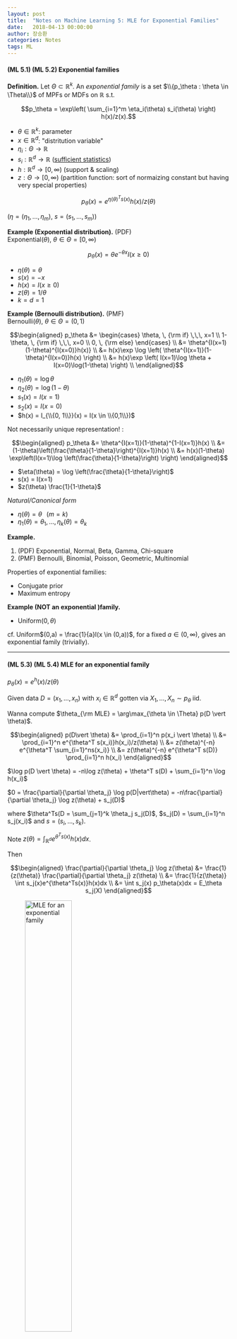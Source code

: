 ```yaml
---
layout: post
title:  "Notes on Machine Learning 5: MLE for Exponential Families"
date:   2018-04-13 00:00:00
author: 장승환
categories: Notes
tags: ML
---
```


#### (ML 5.1) (ML 5.2) Exponential families 

**Definition.** Let $\Theta \subset \mathbb{R}^k$. An *exponential family* is a set $\\{p_\theta : \theta \in \Theta\\}$ of MPFs or MDFs on $\mathbb{R}$ s.t.

$$p_\theta = \exp\left( \sum_{i=1}^m \eta_i(\theta) s_i(\theta)  \right) h(x)/z(x).$$

* $\theta \in \mathbb{R}^k$: parameter
* $x \in \mathbb{R}^d$: "distritution variable"
* $\eta_i : \Theta \rightarrow \mathbb{R}$ 
* $s_i : \mathbb{R}^d \rightarrow \mathbb{R}$ ([sufficient statistics](https://slack-redir.net/link?url=https%3A%2F%2Fonlinecourses.science.psu.edu%2Fstat414%2Fnode%2F244)) 
* $h : \mathbb{R}^d \rightarrow [0, \infty)$ (support & scaling)
* $z : \Theta \rightarrow [0, \infty)$ (partition function: sort of normaizing constant but having very special properties)

$$p_\theta(x) = e^{\eta(\theta)^Ts(x)}h(x)/z(\theta)$$

($\eta = (\eta_1, \ldots, \eta_m)$, $s = (s_1, \ldots, s_m)$)

**Example (Exponential distribution).** (PDF)  
Exponential($\theta$), $\theta \in \Theta = [0, \infty)$ 

$$p_\theta(x) = \theta e^{-\theta x}I(x\ge 0)$$

* $\eta(\theta) = \theta$
* $s(x) = -x$
* $h(x) = I(x\ge 0)$
* $z(\theta) = 1/\theta$ 
* $k = d= 1$

**Example (Bernoulli distribution).** (PMF)  
Bernoulli($\theta$), $\theta \in \Theta = (0, 1)$

$$\begin{aligned}
p_\theta &=
\begin{cases}
\theta, \, {\rm if} \,\,\, x=1 \\
1-\theta, \, {\rm if} \,\,\, x=0 \\
0, \, {\rm else}
\end{cases} \\
&= \theta^{I(x=1)(1-\theta)^{I(x=0)}h(x)} \\
&= h(x)\exp \log \left( \theta^{I(x=1)}(1-\theta)^{I(x=0)}h(x) \right) \\
&= h(x)\exp \left( I(x=1)\log \theta + I(x=0)\log(1-\theta) \right) \\
\end{aligned}$$

* $\eta_1(\theta) = \log \theta$
* $\eta_2(\theta) = \log (1-\theta)$
* $s_1(x) = I(x=1)$
* $s_2(x) = I(x=0)$
* $h(x) = I_{\\{0, 1\\}}(x) = I(x \in \\{0,1\\})$

Not necessarily unique representation! :

$$\begin{aligned}
p_\theta &= \theta^{I(x=1)}(1-\theta)^{1-I(x=1)}h(x) \\
&= (1-\theta)\left(\frac{\theta}{1-\theta}\right)^{I(x=1)}h(x) \\
&= h(x)(1-\theta) \exp\left(I(x=1)\log \left(\frac{\theta}{1-\theta}\right) \right)
\end{aligned}$$

* $\eta(\theta) = \log \left(\frac{\theta}{1-\theta}\right)$
* s(x) = I(x=1)
* $z(\theta) \frac{1}{1-\theta}$

*Natural/Canonical form*  
* $\eta(\theta) = \theta$ $\,$ ($m= k$) 
* $\eta_1(\theta) = \theta_1, \ldots, \eta_k(\theta) = \theta_k$

**Example.**
1. (PDF) Exponential, Normal, Beta, Gamma, Chi-square
2. (PMF) Bernoulli, Binomial, Poisson, Geometric, Multinomial

Properties of exponential families:
* Conjugate prior
* Maximum entropy

**Example (NOT an exponential )family.**  
* Uniform$(0, \theta)$

cf. Uniform$(0,a) = \frac{1}{a}I(x \in (0,a))$, for a fixed $a \in (0, \infty)$, gives an exponential family (trivially).

---

#### (ML 5.3) (ML 5.4) MLE for an exponential family

$p_\theta(x) = e^ h(x)/z(\theta)$

Given data $D = (x_1, \ldots, x_n)$ with $x_i \in \mathbb{R}^d$ gotten via $X_1, \ldots, X_n \sim p_\theta$ iid.

Wanna compute $\theta_{\rm MLE} = \arg\max_{\theta \in \Theta} p(D \vert \theta)$.

$$\begin{aligned}
p(D\vert \theta) &= \prod_{i=1}^n p(x_i \vert \theta) \\
&= \prod_{i=1}^n e^{\theta^T s(x_i)}h(x_i)/z(\theta) \\
&= z(\theta)^{-n} e^{\theta^T \sum_{i=1}^ns(x_i)} \\
&= z(\theta)^{-n} e^{\theta^T s(D)} \prod_{i=1}^n h(x_i) 
\end{aligned}$$

$\log p(D \vert \theta) = -n\log z(\theta) + \theta^T s(D) + \sum_{i=1}^n \log h(x_i)$

$0 = \frac{\partial}{\partial \theta_j} \log p(D|vert\theta) 
= -n\frac{\partial}{\partial \theta_j} \log z(\theta) + s_j(D)$

where $\theta^Ts(D = \sum_{j=1}^k \theta_j s_j(D)$, $s_j(D) = \sum_{i=1}^n s_j(x_i)$ and $s=(s_i,\ldots, s_k)$.

Note $z(\theta) = \int_{\mathbb{R}^d} e^{\theta^T s(x)}h(x)dx$.

Then 

$$\begin{aligned}
\frac{\partial}{\partial \theta_j} \log z(\theta) &= \frac{1}{z(\theta)} \frac{\partial}{\partial \theta_j} z(\theta) \\
&= \frac{1}{z(\theta)} \int s_j(x)e^{\theta^Ts(x)}h(x)dx \\
&= \int s_j(x) p_\theta(x)dx = E_\theta s_j(X)
\end{aligned}$$

<figure>
<img src="/assets/pics/mm-ml/mle-exp-fam.png" alt="MLE for an exponential family" style="width: 50%; height: 50%">
<figcaption>MLE for an exponential family
</figcaption>
</figure>

$\log p(D \vert \theta) = -n\log z(\theta) + \theta^T s(D) + \sum_{i=1}^n \log h(x_i) = -nE_\theta s_j(x) +s_j(D)$

implies

$n E_\theta s(X) = s(D) = \sum_{i=1}^n s(x_i)$ 

implies 

<span style="color:red">$E_{\theta_{\rm MLE}} s(x) = \frac{1}{n}\sum_{i=1}^n s(x_i)$</span>
if MLE exists and $\theta_{\rm MLE} \in {\rm Int} \Theta$.

**Example.** $p_\theta(x) = \theta e^{-\theta x} I(x \ge 0)$  
$z(\theta) = \frac{1}{\theta}$, $s(x) = - x$, $\eta(\theta) = \theta$.  

$$\begin{aligned}
\frac{\partial}{\partial \theta} \log z(\theta) &= \frac{\partial}{\partial \theta} -\log \theta \\
&= -\frac{1}{\theta} = E (s(X)) = -E(X)
\end{aligned}$$

implies $E(X \frac{1}{\theta})$.

Now $-\frac{1}{\theta} = E_\theta s(X) = \frac{1}{n}\sum_{i=1}^n (-x_i)$ implies  
$\frac{1}{\theta} = \frac{1}{n}\sum_{i=1}^n x_i$ implies  

$\theta_{\rm MLE} =\frac{1}{\frac{1}{n}\sum_{i=1}^nx_i}$


---

#### (ML 6.1) Maximum a posteriori (MAP) estimation

**Setup.**
* Given data $D = (x_1, \ldots, x_n)$, $x_i \in \mathbb{R}^d$.
* Assume a jont distribution $p(D, \theta) = p(D\vert \theta)p(\theta)$ where $\theta$ is a RV.
* Goal: choose a good value of $\theta$ for $D$.
* Choose <span style="color:red">$\theta_{\rm MAP} = \arg\max_\theta p(\theta\vert D)$</span>. $\,$ 
cf. <span style="color:blue">$\theta_{\rm MLE} = \arg\max_\theta p(\theta\vert D)$</span>.

<figure>
<img src="/assets/pics/mm-ml/likelihood-prior-posterior.png" alt="likelihood-prior-posterior" style="width: 50%; height: 50%">
<figcaption>Comparison among likelihood, prior and posterior
</figcaption>
</figure>

**Pros.**
* Easy to compute & interpretable
* Avoid overfitting, closely connected with "*regularization*"/"*shrinkage*"
* Tends to look like MLE asymptotically ($n \rightarrow \infty$)

**Cons.**
* Point estimate - no representation of uncertainty in $\theta$
* Not invariant under reparametrization (cf. $\mathscr{T} = g(\theta) \Rightarrow \mathscr{T}_{\rm MLE} = g(\mathscr{T}_{\rm MLE})$)
* Must assume prior on $\theta$

---

#### (ML 7.1) Bayesian inference - A simple example

"Put distributions on everything, and then use rules of probability."

---

#### (ML 7.2) Aspects of Bayesian inference


---

#### (ML 11.1) Estimators

Assume the data $D = (X_1, \ldots, X_n)$ are given as RVs.

**Definition.** A *statistic* is a RV $S$ that is a function of the data $D$. (i.e. $S=f(D)$)

**Terminology.** An *estimator* is a statistic intended to approximate a parameter governing the distribution of $D$.

**Notation.** 
1. $\hat{\theta}$ denotes an estimator of a parameter $\theta$.
2. $\hat{\theta}_n$ emphasize (the dependence on) $n$

**Example.** $X_1, \ldots, X_n \sim N(\mu, \sigma^2)$ iid  
(Sample mean) $\,\,$  $\hat{\mu} = \bar{X} = \frac{1}{n}\sum_{i=1}^nX_i$ $\,\,$ /cf. $\sigma^2 = E((X - \mu)^2)$  
("Biased" sample variance) $\,\,$  $\hat{\sigma}^2 = \frac{1}{n}\sum_{i=1}^n(X_i -\bar{X})^2$  
("unbiased" sample variance) $\,\,$  $s^2 = \frac{1}{n-1}\sum_{i=1}^n(X_i -\bar{X})^2$

**Definition.**
1. The *bias* of an estimator $\hat{\theta}$ is $\,$ ${\rm bias}(\hat{\theta}) = E(\hat{\theta}) - \theta$.  
2. An estimator $\hat{\theta}$ is *unbiased* if $\,$ ${\rm bias}(\theta) = 0$.  

**Example.**
1. $\hat{\mu}$ is unbiased: $E(\hat{\mu}) = E(\frac{1}{n}\sum_{i=1}^nX_i) =\frac{1}{n}\sum E(X_i) = \frac{1}{n}\sum \mu = \mu$  
2. $\hat{\sigma}^2$ is biased. (Exercise)
3. $s^2$ is unbiased. (Exercise)

---

#### (ML 11.2) Decision theory terminology in different contexts

**General**             | **Estimators**                         | **$^*$Regression/Classification**
Decision rule $\delta$  | $^*$Estimator function $g$             | Prediction function $f$
State $s$ (unknown)     | Parameter $\theta$ (unknown)           | Target value $Y$ (unknown)
$^*$Data $D$ (observed) | Data $D$ (observed)                    | Point $X$ (observed)
Action $a = \delta(D)$  | Estimator/Estimate $\hat{\theta}=g(D)$ | Prediction $\hat{Y} = f(X)$
Loss $L(s, a)$          | Loss L(\theta, \hat{\theta})           | Loss $L(Y, \hat{Y})$

**Example**  
Estimator is a RV: $\hat{\mu} = \frac{1}{n} \sum_{i=1}^n X_i$  
Estimate is a number: $\hat{\mu} = \frac{1}{n} \sum_{i=1}^n x_i = 2.3$  
SIn some situation the procedure $g$ is refered to as an estimator!

---

#### (ML 11.3) Frequentist risk, Bayesian expected loss, and Bayes risk

Exciting session to clear up all the mud!

**Data:** $\,$ $D = (X_1, \ldots, X_n)$, $D \sim p_\theta$  
**Parameter:** $\,$ $\theta \sim \pi$ $\,$ (the parameter $\theta$ is a RV)  
**Estimator:** $\,$ $\hat{\theta} = f(D) = \delta(D)$  

Everything begins with : Loss $=L(\theta, f(D))$.  
We wanna minimize the loss but it's an RV!  
Two option to deal with it:  
1. Averaging over $\theta$ given the data : $E(L(\theta, f(D)) \vert D) =:\rho(\pi, f(D))$ <span style="color:blue">Bayesian expected loss</span> 
2. Averaging over the data given $\theta$ : $E(L(\theta, f(D)) \vert \theta) =: R(\theta, f)$ <span style="color:red">(Frequentist) risk</span>


<figure>
<img src="/assets/pics/mm-ml/bayes-risk.png" alt="Bayes Risk" style="width: 100%; height: 100%">
<figcaption>
</figcaption>
</figure>


[Bayesians vs. frequentists](http://planning.cs.uiuc.edu/node471.html){:target="_blank"}

---

#### (ML 11.4) Choosing a decision rule - Bayesian and frequentist

<span style="color:orange">**How to choose $f$.**</span>  

<span style="color:blue">**Bayesian:** Assume $\pi$</span>  
<span style="color:blue">Case 1. Know $D$. Choose $f(D)$ to minimize $\rho(\pi, f(D))$</span>    
<span style="color:blue">Case 2. Don't know $D$. Choose $f$ to minimize $r(\pi, f)$</span>  

<span style="color:red">**Frequentist:** Introduce a furthere principle to guide your choice.</span>  
<span style="color:red">(a) Unbiasedness</span>  
<span style="color:red">(b) Admissibility</span> 
<span style="color:red">(c) Minimax</span>  
<span style="color:red">(d) Invariance</span>  

<figure>
<img src="/assets/pics/mm-ml/frequentist.png" alt="A frequentist approaches" style="width: 70%; height: 70%">
<figcaption>A frequentist approach
</figcaption>
</figure>

---

#### (ML 11.5) Bias-Variance decomposition (MSE $=$ bias$^2$ + var)

"A super impportant port of ML is what's called <span style="color:red">model selection</span> and a tool for model selection is the bias-variance decomposition."

Almost trivial identity but extremely handy.

**Definition.** Let $D$ be random data. The MSE of an estimator $\hat{\theta} = f(D)$ for $\theta$ is

$${\rm MSE}(\hat{\theta}) = E((\hat{\theta} - \theta)^2\vert \theta)$$

Put $\vert \theta$ emphasizing we're not averagning over $\theta$ here  (we don't have a distribution over $\theta$).
We're just averaging over the data. 

MSE$\theta$ is nothing but the risk $R(\theta, f)$ under square loss, i.e., when the loss function is the square of the deifference.

**Recall.** bias$(\hat{\theta}) = E(\theta) -\theta$.

**Proposition.** MSE$(\theta) = bias(\hat{\theta})^2 + {\rm var}(\hat{\theta})$

Proof:
<figure>
<img src="/assets/pics/mm-ml/proof-bias-variance.png" alt="Bias-variance" style="width: 70%; height: 70%">
<figcaption>
</figcaption>
</figure>

**Silly example.**
$X \sim N(\theta, 1)$
$\theta$ nonrandom & unknown
$D = X

"Natural" estimate of $\theta$: $\delta_1(D) = X \leadsto$ bias$^2 = 0$, var$ = 1$, MSE$ =1$  
"Silly" estimate of $\theta$: $\delta_0(D) = X \leadsto$ bias$^2 = \theta^2$, var$ = 0$, MSE$ = \theta^2$

cf. Shrinkage, Stein's paradox

---

#### (ML 12.1) Model selection - introduction and examples

<span style="color:orange">**"Model" selection**</span> really means "complexity" selection!

Here, *complexity* $\approx$ flexibility to fit/explain data  

**Example** (Linaer regression with MLE for $w$)  $f(x) = w^T\varphi(x)$  
Given data $x \in \mathbb{R}$, consider polynomial basis $\varphi(x) = x^k$, $\varphi = (\varphi_0, \varphi_1, \ldots, \varphi_B)$

Turns out <span style="color:purple">$B =$ "complexity parameter"</span>

<figure>
<img src="/assets/pics/mm-ml/model-selection.png" alt="Model selection illustration" style="width: 80%; height: 80%">
<figcaption>Model (in fact complexity) selection illustration
</figcaption>
</figure>

**Example** (Bayesia linear regression or MAP)
<figure>
<img src="/assets/pics/mm-ml/bayesian-regression.png" alt="Bayesian linear regression" style="width: 100%; height: 100%">
<figcaption>
</figcaption>
</figure>

**Example** ($k$NN)   
<figure>
<img src="/assets/pics/mm-ml/knn-model-selection.png" alt="Classification example" style="width: 80%; height: 80%">
<figcaption>
</figcaption>
</figure>
<span style="color:purple">$k$</span> "controls" decesion boundaties.


---

#### (ML 12.2) Bias-variance in model selection

Bias-variance trade-off, as they say.  
MSE $=$ bias$^2 +$ var  / $\in$MSE $=$ $\int$bias$^2 +$ $\int$var (only applies for <span style="color:green">square loss</span>)
<figure>
<img src="/assets/pics/mm-ml/bias-var-convex.png" alt="Bias-variance trade-off" style="width: 60%; height: 60%">
<figcaption>Bias-variance "trade-off"
</figcaption>
</figure>

<figure>
<img src="/assets/pics/mm-ml/bias-var-trade.png" alt="Bias-variance trade-off" style="width: 80%; height: 80%">
<figcaption>
</figcaption>
</figure>

---

#### (ML 15.1) Newton's method (for optimization) - intuition

2nd order method!

(Gradient descent $x_{t+1} = x_t - \alpha_t \nabla f(x_t)$ : 1st order method)

**Analogy (1D).**

* zero-finding: $x_{t+1} = x_t - \frac{f(x_t)}{f'(x_t)}$

<figure>
<img src="/assets/pics/mm-ml/zero-finding.png" alt="zero-finding" style="width: 35%; height: 35%">
<figcaption>
</figcaption>
</figure>

* min./maximizing: $x_{t+1} = x_t - \frac{f'(x_t)}{f''(x_t)}$

<figure>
<img src="/assets/pics/mm-ml/minimizing.png" alt="minimizing" style="width: 60%; height: 60%">
<figcaption> Minimizing in 1D
</figcaption>
</figure>

<figure>
<img src="/assets/pics/mm-ml/2d.png" alt="minimizing in 2D" style="width: 60%; height: 60%">
<figcaption> Minimizing in 2D
</figcaption>
</figure>

---

#### (ML 15.2) Newton's method (for optimization) in multiple dimensions

Idea: "Make a 2nd order approximation and minimize tha."

Let $f: \mathbb{R}^n \rightarrow \mathbb{R}$ be (sufficiently) smooth.

**Taylor's theorem:** for $x$ near a, letting $g = \nabla f(a)$ and $H = \nabla^2f(a) = \left(\frac{\partial^2}{\partial x_i \partial x_j}f(a)\right)_{ij}$,

$$\begin{aligned}
f(x) &\approx f(a) + g^T(x-a) +\frac{1}{2}(x-a)^TH(x-a) \\
     &= \frac{1}{2}x^THx + b^Tx +c =:q(x)
\end{aligned}$$

<figure>
<img src="/assets/pics/mm-ml/newton.png" alt="Newton's method" style="width: 35%; height: 35%">
<figcaption> 
</figcaption>
</figure>

Minimize: 
$0 = \nabla q = Hx + b \Rightarrow x = -H^{-1}b = a -H^{-1}g$

Critical to check: $\nabla^2 q = H$ $\Rightarrow$ minimum if $H$ is PSD.

**Algorithm.**
* Initialize $x \in \mathbb{R}^n$
* Iterate: $x_{t+1} = x_t - H^{-1}g$ where $g = \nabla f(x_t), H = \nabla^2 f(x_t)$

**Issues.**
1. $H$ may fail to be PSD. (Option: switch gradient descent. A smart way to do it: Levenberg–Marquardt algorithm) 
2. Rather than invert $H$, sove $Hy = g$ for $y$, then use $x_{t+1} = x_t - y$. (More robust approach)
3. $x_{t+1} = x_t - \alpha_t y$. (small "step size" $\alpha_t>0$)

---

#### (ML 17.1) Sampling methods - why sampling, pros and cons

Why sampling?
* For approximate expectations (estimate statistics / posterior infernce i.e. computing probability)
* For visualization

Why expectations?
* Any probability is an expectation: $P[X \in A] = E[I(X \in A)]$.
* Approximation is needed for intractable sums/integrals (can be expressed as expectations)

Pros.
* Easy (both to implement and understand)
* General purpose

Cons.
* Too easy - used inappropriately
* Slow
* Getting "good" samples may be dificult
* Difficult to assess

---

#### (ML 17.2) Monte Carlo methods - A little history

<figure>
<img src="/assets/pics/mm-ml/mc-history.png" alt="A little history of MC" style="width: 80%; height: 80%">
<figcaption>A little history of Monte Carlo methods
</figcaption>
</figure>

---

#### (ML 17.3) Monte Carlo approximation

Goal: Aprroximate $E[f(X)]$, when intractable.

Definition (Monte Carlo estimator): If $X_1, \ldots, X_n \sim p$ iid then 

$$\hat{\mu}_n = \frac{1}{n}\sum_{i=1}^nf(X_i)$$

is a (basic) *Monte Carlo estimator* of $E[f(X)]$ where $X \sim p$. (sample mean)

Remark  
(1) $E[\hat{\mu}_n] = E[f(X)]$ (i.e. $\hat{\mu}_n$ is an unbiased estimator)  
(2) 

---

#### (ML 17.5) Importance sampling - introduction
<span style="color:red">*It's not a sampling method but an estimation technique!*</span>

It can be thought of as a variant of MC estimation.

***Recall.** MC estimation (by sample mean): 

$$\mathbb{E}(f(X)) \approx \frac{1}{n}\sum_{i=1}^nf(X_i)$$

under the BIG assumtion that $X \sim p$ and $X_i \sim p$.

Can we do something similar by drawing samples from an alternative distribution $q$?

Yes, and in some cases you can do much much better!

**Density $p$ case.**

$$\begin{aligned}
\mathbb{E}(f(X)) &= \int f(x)p(x)dx \\
&= \int f(x)\frac{p(x)}{q(x)}p(x)dx \approx \frac{1}{n}\sum_{i=1}^nf(X_i)\frac{p(X_i)}{q(X_i)}
\end{aligned}$$

holds for all (pdf) $q$ s.t. $q(x)= 0 \Rightarrow p(x) = 0$, i.e., $p$ is absolutely continuous w.r.t. $q$.

<figure>
<img src="/assets/pics/mm-ml/importance-sampling.png" alt="Importance sampling" style="width: 80%; height: 80%">
<figcaption>Importance sampling
</figcaption>
</figure>

---

$$ $$

*To be added..*

---


